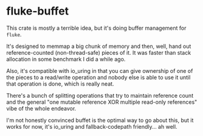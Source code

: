 # fluke-buffet

This crate is mostly a terrible idea, but it's doing buffer management
for `fluke`.

It's designed to memmap a big chunk of memory and then, well, hand out
reference-counted (non-thread-safe) pieces of it. It was faster than stack
allocation in some benchmark I did a while ago.

Also, it's compatible with io_uring in that you can give ownership of one of the
pieces to a read/write operation and nobody else is able to use it until that
operation is done, which is really neat.

There's a bunch of splitting operations that try to maintain reference count
and the general "one mutable reference XOR multiple read-only references" vibe
of the whole endeavor.

I'm not honestly convinced buffet is the optimal way to go about this, but it
works for now, it's io_uring and fallback-codepath friendly... ah well.
